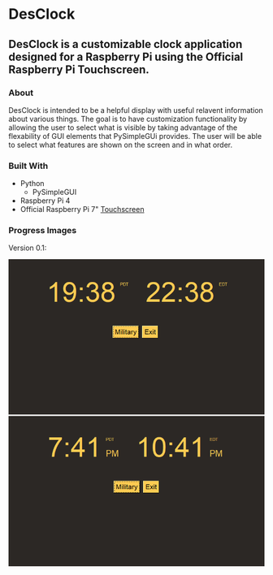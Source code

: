 # DesClock
## DesClock is a customizable clock application designed for a Raspberry Pi using the Official Raspberry Pi Touchscreen.

### About
DesClock is intended to be a helpful display with useful relavent information about various things. The goal 
is to have customization functionality by allowing the user to select what is visible by taking advantage of 
the flexability of GUI elements that PySimpleGUi provides. The user will be able to select what features are 
shown on the screen and in what order. 

### Built With
* Python
    * PySimpleGUI
* Raspberry Pi 4
* Official Raspberry Pi 7" [Touchscreen](https://www.raspberrypi.org/products/raspberry-pi-touch-display/)

### Progress Images
Version 0.1:

![Progress Image](/images/version_0.1/v0.1-Military.png)
![Progress Image](/images/version_0.1/v0.1-standard.png)

